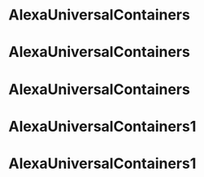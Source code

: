 # AlexaUniversalContainers
# AlexaUniversalContainers
# AlexaUniversalContainers
# AlexaUniversalContainers1
# AlexaUniversalContainers1
